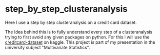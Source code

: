 # step_by_step_clusteranalysis
Here I use a step by step clusteranalysis on a credit card dataset.

The Idea behind this is to fully understand every step of a clusteranalysis trying to first avoid any given packages on python.
For this I will use the [creditcard-dataset](https://www.kaggle.com/arjunbhasin2013/ccdata) on kaggle. 
This project is part of my presentation in the university subject "Multivariate Statistics".

